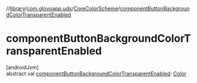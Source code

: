 //[library](../../../index.md)/[com.glovoapp.uds](../index.md)/[CoreColorScheme](index.md)/[componentButtonBackgroundColorTransparentEnabled](component-button-background-color-transparent-enabled.md)

# componentButtonBackgroundColorTransparentEnabled

[androidJvm]\
abstract val [componentButtonBackgroundColorTransparentEnabled](component-button-background-color-transparent-enabled.md): [Color](https://developer.android.com/reference/kotlin/androidx/compose/ui/graphics/Color.html)
